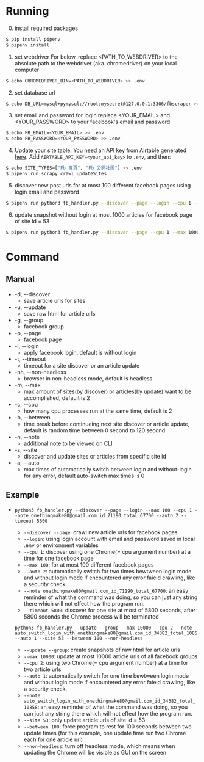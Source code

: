 # Running
0. install required packages
```sh
$ pip install pipenv
$ pipenv install
```
1. set webdriver
For below, replace <PATH_TO_WEBDRIVER> to the absolute path to the webdriver (aka. chromedriver) on your local computer
```sh
$ echo CHROMEDRIVER_BIN=<PATH_TO_WEBDRIVER> >> .env
```
2. set database url
```sh
$ echo DB_URL=mysql+pymysql://root:mysecret@127.0.0.1:3306/fbscraper >> .env
```
3. set email and password for login
replace <YOUR_EMAIL> and <YOUR_PASSWORD> to your facebook's email and password
```sh
$ echo FB_EMAIL=<YOUR_EMAIL> >> .env
$ echo FB_PASSWORD=<YOUR_PASSWORD> >> .env
```
4. Update your site table.  You need an API key from Airtable generated [here](https://airtable.com/account).  Add `AIRTABLE_API_KEY=<your_api_key>` to `.env`, and then:
```sh
$ echo SITE_TYPES=["Fb 專頁", "Fb 公開社團"] >> .env
$ pipenv run scrapy crawl updateSites
```
5. discover new post urls for at most 100 different facebook pages using login email and password
```sh
$ pipenv run python3 fb_handler.py --discover --page --login --cpu 1 --max 100
```
6. update snapshot without login at most 1000 articles for facebook page of site id  = 53
```sh
$ pipenv run python3 fb_handler.py --discover --page --cpu 1 --max 1000 --site 53
```

# Command
## Manual
- -d, --discover
    - save article urls for sites
- -u, --update
    - save raw html for article urls
- -g, --group
    - facebook group
- -p, --page
    - facebook page
- -l, --login
    - apply facebook login, default is without login
- -t, --timeout
    - timeout for a site discover or an article update
- -nh, --non-headless
    - browser in non-headless mode, default is headless
- -m, --max
    - max amount of sites(by discover) or articles(by update) want to be accomplished, default is 2
- -c, --cpu
    - how many cpu processes run at the same time, default is 2
- -b, --between
    - time break before continueing next site discover or article update, default is random time between 0 second to 120 second
- -n, --note
    - additional note to be viewed on CLI
- -s, --site
    - discover and update sites or articles from specific site id
- -a, --auto
    - max times of automatically switch between login and without-login for any error, default auto-switch max times is 0
## Example
-
    ```
    python3 fb_handler.py --discover --page --login --max 100 --cpu 1 --note onethingmake80@gmail.com_id_71190_total_67700 --auto 2 --timeout 5800
    ```
    - `--discover --page`: crawl new article urls for facebook pages
    - `--login`: using login account with email and password saved in local .env or environment variables
    - `--cpu 1`: discover using one Chrome(= cpu argument number) at a time for one facebook page
    - `--max 100`: for at most 100 different facebook pages
    - `--auto 2`: automatically switch for two times bewtween login mode and without login mode if encountered any error faield crawling, like a security check.
    - `--note onethingmake80@gmail.com_id_71190_total_67700`: an easy reminder of what the command was doing, so you can just any string there which will not effect how the program run.
    - `--timeout 5800`: discover for one site at most of 5800 seconds, after 5800 seconds the Chrome process will be terminated

    ```
    python3 fb_handler.py --update --group --max 10000 --cpu 2 --note auto_switch_login_with_onethingmake80@gmail.com_id_34382_total_10858 --auto 1 --site 53 --between 100 --non-headless
    ```
    - `--update --group`: create snapshots of raw html for article urls
    - `--max 10000`: update at most 10000 article urls of all facebook groups
    - `--cpu 2`: using two Chrome(= cpu argument number) at a time for two article urls
    - `--auto 1`: automatically switch for one time bewtween login mode and without login mode if encountered any error faield crawling, like a security check.
    - `--note auto_switch_login_with_onethingmake80@gmail.com_id_34382_total_10858`: an easy reminder of what the command was doing, so you can just any string there which will not effect how the program run.
    - `--site 53`: only update article urls of site id = 53
    - `--between 100`: force program to rest for 100 seconds between two update times (for this example, one update time run two Chrome each for one article url)
    - `--non-headless`: turn off headless mode, which means when updating the Chrome will be visible as GUI on the screen
